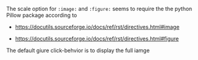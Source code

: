 The scale option for `:image:` and `:figure:` seems to require the the python Pillow package according to

* https://docutils.sourceforge.io/docs/ref/rst/directives.html#image

* https://docutils.sourceforge.io/docs/ref/rst/directives.html#figure

The default giure click-behvior is to display the full iamge
